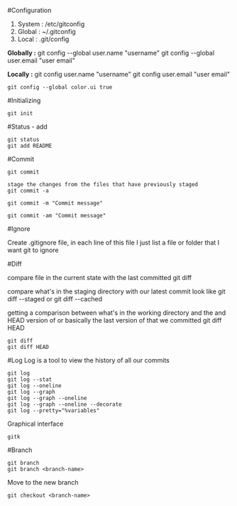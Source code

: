 #Configuration

1. System	: /etc/gitconfig
2. Global	: ~/.gitconfig
2. Local	: .git/config
	
**Globally :**
	git config --global user.name "username"
	git config --global user.email "user email"
	
**Locally :**
	git config user.name "username"
	git config user.email "user email"

	git config --global color.ui true
	
#Initializing

	git init
	
#Status - add

	git status
	git add README

#Commit

	git commit
	
	stage the changes from the files that have previously staged
	git commit -a 
	
	git commit -m "Commit message"
	
	git commit -am "Commit message"
	
#Ignore

Create .gitignore file, in each line of this file I just list a file or folder that I want git to ignore

#Diff

compare file in the current state with the last committed 
	git diff <file>
	
compare what's in the staging directory with our latest commit look like
	git diff --staged <file>
	or
	git diff --cached <file>

getting a comparison between what's in the working directory and the <file> and HEAD version of <file> or basically the last version of <file> that we committed 
	git diff HEAD <file>
	
	git diff
	git diff HEAD

#Log
Log is a tool to view the history of all our commits 
```
git log
git log --stat
git log --oneline
git log --graph
git log --graph --oneline
git log --graph --oneline --decorate
git log --pretty="%variables"
```
Graphical interface
```
gitk
```

#Branch

```
git branch
git branch <branch-name>
```

Move to the new branch
```
git checkout <branch-name>
```
